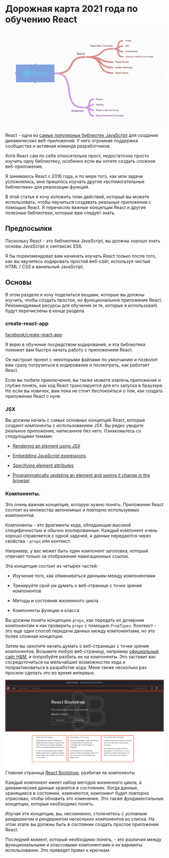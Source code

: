 # **Дорожная карта 2021 года по обучению React**

![logo image](img/logo.png)

React - одна из [самых популярных библиотек JavaScript](https://www.thinslices.com/blog/infographic-react.js-statistics) для создания динамических веб-приложений. У него огромная поддержка сообщества и активная команда разработчиков.

Хотя React сам по себе относительно прост, недостаточно просто изучить одну библиотеку, особенно если вы хотите создать сложное веб-приложение.

Я занимаюсь React с 2016 года, и по мере того, как мои задачи усложнялись, мне пришлось изучать другие «вспомогательные библиотеки» для реализации функций.

В этой статье я хочу изложить план действий, который вы можете использовать, чтобы научиться создавать реальные приложения с помощью React. Я перечислю важные концепции React и другие полезные библиотеки, которые вам следует знать.

## **Предпосылки**

Поскольку React - это библиотека JavaScript, вы должны хорошо знать основы JavaScript и синтаксис ES6.

Я бы порекомендовал вам начинать изучать React только после того, как вы научитесь кодировать простой веб-сайт, используя чистый HTML / CSS и ванильный JavaScript.

## **Основы**
В этом разделе я хочу поделиться вещами, которые вы должны изучить, чтобы создать простое, но функциональное приложение React. Рекомендуемые ресурсы для обучения (и те, которые я использовал) будут перечислены в конце раздела.

### create-react-app

[facebook/create-react-app](https://github.com/facebook/create-react-app)

Я верю в обучение посредством кодирования, и эта библиотека поможет вам быстро начать работу с приложением React.

Он настроит проект с некоторыми файлами по умолчанию и позволит вам сразу погрузиться в кодирование и посмотреть, как работает React.

Если вы любите приключения, вы также можете извлечь приложение и глубже понять, как код React транслируется для его запуска в браузере. Но если вы новичок, вам пока не стоит беспокоиться о том, как создать приложение React с нуля.

### JSX
Вы должны начать с самых основных концепций React, которые создают компоненты с использованием JSX. Вы редко увидите реальное приложение, написанное без него. Ознакомьтесь со следующими темами:

* [Rendering an element using JSX](https://reactjs.org/docs/rendering-elements.html)

* [Embedding JavaScript expressions](https://reactjs.org/docs/introducing-jsx.html#embedding-expressions-in-jsx)

* [Specifying element attributes](https://reactjs.org/docs/introducing-jsx.html#specifying-attributes-with-jsx)

* [Programmatically updating an element and seeing it change in the browser](https://reactjs.org/docs/rendering-elements.html#updating-the-rendered-element)

### Компоненты.
Это очень важная концепция, которую нужно понять. Приложение React состоит из множества автономных и повторно используемых _компонентов_.

Компоненты - это фрагменты кода, обладающие высокой специфичностью и обычно изолированные. Каждый компонент очень хорошо справляется с одной задачей, и данные передаются через свойства - `props` или контекст.

Например, у вас может быть один компонент заголовка, который отвечает только за отображение навигационных ссылок.

Эта концепция состоит из четырех частей:

* Изучение того, как обмениваться данными между компонентами

* Тренируйте свой ум думать о веб-странице с точки зрения компонентов

* Методы и состояния жизненного цикла

* Компоненты функции и класса

Вы должны понять концепцию `props`, как передать их дочерним компонентам и как проверить `props` с помощью `PropTypes`. Контекст - это еще один способ передачи данных между компонентами, но это более сложная концепция.

Затем вы захотите начать думать о веб-страницах с точки зрения компонентов. Возьмите любую веб-страницу, например [официальный сайт H&M](https://www2.hm.com/en_ca/index.html), и попробуйте разбить ее на компоненты. Это заставит вас сосредоточиться на мельчайших возможностях кода и попрактиковаться в разработке кода. Меня также несколько раз просили сделать это во время интервью.

![Image](img/img-1.png)
Главная страница [React Bootstrap](https://react-bootstrap.github.io/), разбитая на компоненты

Каждый компонент имеет набор методов жизненного цикла, а динамические данные хранятся в состояниях. Когда данные, хранящиеся в состоянии, изменяются, компонент будет повторно отрисован, чтобы обновить это изменение. Это также фундаментальные концепции, которые необходимо понять.

Изучая эти концепции, вы, несомненно, столкнетесь с условным рендерингом и рендерингом нескольких компонентов из списка. На этом этапе вы должны быть в состоянии создать простое приложение React.

Последний момент, который необходимо понять, - это различия между функциональными и классовыми компонентами и их варианты использования. Это приведет прямо к крючкам.